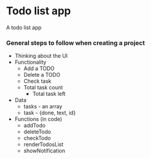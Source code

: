 # Todo list app
A todo list app


### General steps to follow when creating a project

- Thinking about the UI
- Functionality
	- Add a TODO
	- Delete a TODO
	- Check task
	- Total task count
        - Total task left 
- Data
	- tasks - an array
	- task - {done, text, id}
- Functions (in code)
	- addTodo
	- deleteTodo
	- checkTodo
	- renderTodosList
	- showNotification
